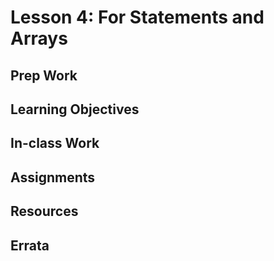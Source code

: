 # Lesson 4: For Statements and Arrays
## Prep Work

## Learning Objectives

## In-class Work

## Assignments

## Resources

## Errata

